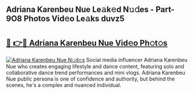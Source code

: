 ## Adriana Karenbeu Nue Le𝚊k𝚎d N𝚞𝚍es - Part-9O8 Photos Vid𝚎o Le𝚊ks duvz5

# <h2><a href="http://fb1m7nl.evod.top/?m=Adriana+Karenbeu+Nue">🔗 👉🔴 Adriana Karenbeu Nue Vid𝚎o Ph𝚘t𝚘s</a></h2>

[![Adriana Karenbeu Nue N𝚞d𝚎s](https://i.imgur.com/8V9OHl7.gif)](http://fb1m7nl.evod.top/?m=Adriana+Karenbeu+Nue)
Social media influencer Adriana Karenbeu Nue who creates engaging lifestyle and dance content, featuring solo and collaborative dance trend performances and mini vlogs. Adriana Karenbeu Nue public persona is one of confidence and authority, but behind the scenes, he's a complex and nuanced individual. 
